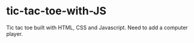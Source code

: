 # tic-tac-toe-with-JS
Tic tac toe built with HTML, CSS and Javascript. Need to add a computer player.
